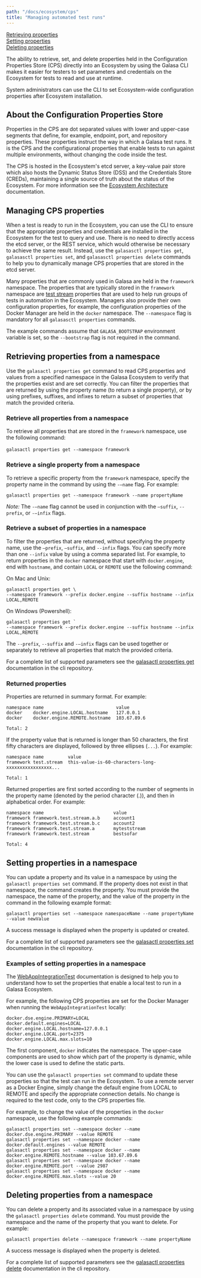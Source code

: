 ```yaml
---
path: "/docs/ecosystem/cps"
title: "Managing automated test runs"
---
```


[Retrieving properties](#retrieving)<br>
[Setting properties](#setting)<br>
[Deleting properties](#deleting)<br>

The ability to retrieve, set, and delete properties held in the Configuration Properties Store (CPS) directly into an Ecosystem by using the Galasa CLI makes it easier for testers to set parameters and credentials on the Ecosystem for tests to read and use at runtime. 

System administrators can use the CLI to set Ecosystem-wide configuration properties after Ecosystem installation.


## About the Configuration Properties Store 

Properties in the CPS are dot separated values with lower and upper-case segments that define, for example, endpoint, port, and repository properties. These properties instruct the way in which a Galasa test runs.  It is the CPS and the configurational properties that enable tests to run against multiple environments, without changing the code inside the test. 

The CPS is hosted in the Ecosystem's etcd server, a key-value pair store which also hosts the Dynamic Status Store (DSS) and the Credentials Store (CREDs), maintaining a single source of truth about the status of the Ecosystem. For more information see the [Ecosystem Architecture](/docs/ecosystem/architecture) documentation.


## Managing CPS properties

When a test is ready to run in the Ecosystem, you can use the CLI to ensure that the appropriate properties and credentials are installed in the Ecosystem for the test to query and use. There is no need to directly access the etcd server, or the REST service, which would otherwise be necessary to achieve the same result. Instead, use the `galasasctl properties get`, `galasasctl properties set`, and `galasasctl properties delete` commands to help you to dynamically manage CPS properties that are stored in the etcd server. 

Many properties that are commonly used in Galasa are held in the `framework` namespace. The properties that are typically stored in the `framework` namespace are [test stream](../writing-own-tests/test-streams) properties that are used to help run groups of tests in automation in the Ecosystem. Managers also provide their own configuration properties, for example, the configuration properties of the Docker Manager are held in the `docker` namespace. The `--namespace` flag is mandatory for all `galasasctl properties` commands. 

The example commands assume that `GALASA_BOOTSTRAP` environment variable is set, so the `--bootstrap` flag is not required in the command. 

## <a name="retrieving"></a>Retrieving properties from a namespace 

Use the `galasactl properties get` command to read CPS properties and values from a specified namespace in the Galasa Ecosystem to verify that the properties exist and are set correctly. You can filter the properties that are returned by using the property name (to return a single property), or by using prefixes, suffixes, and infixes to return a subset of properties that match the provided criteria. 


### Retrieve all properties from a namespace

To retrieve all properties that are stored in the `framework` namespace, use the following command:<br><br>
`galasactl properties get --namespace framework`


### Retrieve a single property from a namespace

To retrieve a specific property from the `framework` namespace, specify the property name in the command by using the `-–name` flag. For example:

```galasactl properties get --namespace framework --name propertyName```
 

*Note:* The `-–name` flag cannot be used in conjunction with the `–suffix`, `--prefix`, or `-–infix` flags.

### Retrieve a subset of properties in a namespace

To filter the properties that are returned, without specifying the property name, use the `–prefix`, `–suffix`, and ``--infix`` flags. You can specify more than one `--infix` value by using a comma separated list. For example, to return properties in the `docker` namespace that start with `docker.engine`, end with `hostname`, and contain `LOCAL` or `REMOTE` use the following command: 


On Mac and Unix:

```
galasactl properties get \
--namespace framework --prefix docker.engine --suffix hostname --infix LOCAL,REMOTE
```

On Windows (Powershell):

```
galasactl properties get `
--namespace framework --prefix docker.engine --suffix hostname --infix LOCAL,REMOTE
```


The `--prefix`, `--suffix` and `-–infix` flags can be used together or separately to retrieve all properties that match the provided criteria.


For a complete list of supported parameters see the <a href="https://github.com/galasa-dev/cli/blob/main/docs/generated/galasactl_properties_get.md" target="_blank"> galasactl properties get</a> documentation in the cli repository.


### Returned properties


Properties are returned in summary format. For example:

```
namespace name                           value
docker    docker.engine.LOCAL.hostname   127.0.0.1
docker    docker.engine.REMOTE.hostname  103.67.89.6

Total: 2
```

If the property value that is returned is longer than 50 characters, the first fifty characters are displayed, followed by three ellipses (`...`). For example:

```
namespace name         value
framework test.stream  this-value-is-60-characters-long-xxxxxxxxxxxxxxxxx...

Total: 1
```


Returned properties are first sorted according to the number of segments in the property name (denoted by the period character (.)), and then in alphabetical order. For example:

```
namespace name                          value
framework framework.test.stream.a.b     account1
framework framework.test.stream.b.c     account2
framework framework.test.stream.a       myteststream
framework framework.test.stream         bestsofar

Total: 4
```


## <a name="setting"></a>Setting properties in a namespace

You can update a property and its value in a namespace by using the `galasactl properties set` command. If the property does not exist in that namespace, the command creates the property. You must provide the namespace, the name of the property, and the value of the property in the command in the following example format:

```galasactl properties set --namespace namespaceName --name propertyName --value newValue```

A success message is displayed when the property is updated or created.

For a complete list of supported parameters see the <a href="https://github.com/galasa-dev/cli/blob/main/docs/generated/galasactl_properties_set.md" target="_blank"> galasactl properties set</a> documentation in the cli repository.

### Examples of setting properties in a namespace

The [WebAppIntegrationTest](../running-simbank-tests/web-app-integration-test) documentation is designed to help you to understand how to set the properties that enable a local test to run in a Galasa Ecosystem.

For example, the following CPS properties are set for the Docker Manager when running the `WebAppIntegrationTest` locally:

```
docker.dse.engine.PRIMARY=LOCAL
docker.default.engines=LOCAL
docker.engine.LOCAL.hostname=127.0.0.1
docker.engine.LOCAL.port=2375
docker.engine.LOCAL.max.slots=10
```

The first component, `docker` indicates the namespace. The upper-case components are used to show which part of the property is dynamic, while the lower case is used to define the static parts.

You can use the `galasactl properties set` command to update these properties so that the test can run in the Ecosystem. To use a remote server as a Docker Engine, simply change the default engine from LOCAL to REMOTE and specify the appropriate connection details. No change is required to the test code, only to the CPS properties file.

For example, to change the value of the properties in the `docker` namespace, use the following example commands:

```
galasactl properties set --namespace docker --name docker.dse.engine.PRIMARY --value REMOTE
galasactl properties set --namespace docker --name docker.default.engines --value REMOTE
galasactl properties set --namespace docker --name docker.engine.REMOTE.hostname --value 103.67.89.6
galasactl properties set --namespace docker --name docker.engine.REMOTE.port --value 2987
galasactl properties set --namespace docker --name docker.engine.REMOTE.max.slots --value 20
```


## <a name="deleting"></a>Deleting properties from a namespace

You can delete a property and its associated value in a namespace by using the `galasactl properties delete` command. You must provide the namespace and the name of the property that you want to delete.  For example:

```galasactl properties delete --namespace framework --name propertyName```

A success message is displayed when the property is deleted.

For a complete list of supported parameters see the <a href="https://github.com/galasa-dev/cli/blob/main/docs/generated/galasactl_properties_delete.md" target="_blank"> galasactl properties delete</a> documentation in the cli repository.



